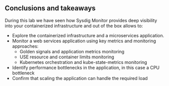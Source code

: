 Conclusions and takeaways
-------------------------

During this lab we have seen how Sysdig Monitor provides deep visibility into your containerized infrastructure and out of the box allows to:

- Explore the containerized infrastructure and a microservices application.
- Monitor a web services application using key metrics and monitoring approaches:
  - Golden signals and application metrics monitoring
  - USE resource and container limits monitoring
  - Kubernetes orchestration and kube-state-metrics monitoring
- Identify performance bottlenecks in the application, in this case a CPU bottleneck
- Confirm that scaling the application can handle the required load
